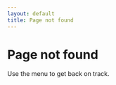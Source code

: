 ```yaml
---
layout: default
title: Page not found
---
```


# Page not found

Use the menu to get back on track.

<script> 
    switch (location.pathname) {
        case "/about-us": redirect("/about");
        case "/operators": redirect("/our-product");
        case "/internship": redirect("/part-time-job");
    }
    function redirect(url) {
        window.location = location.origin + url;
    }
</script>
